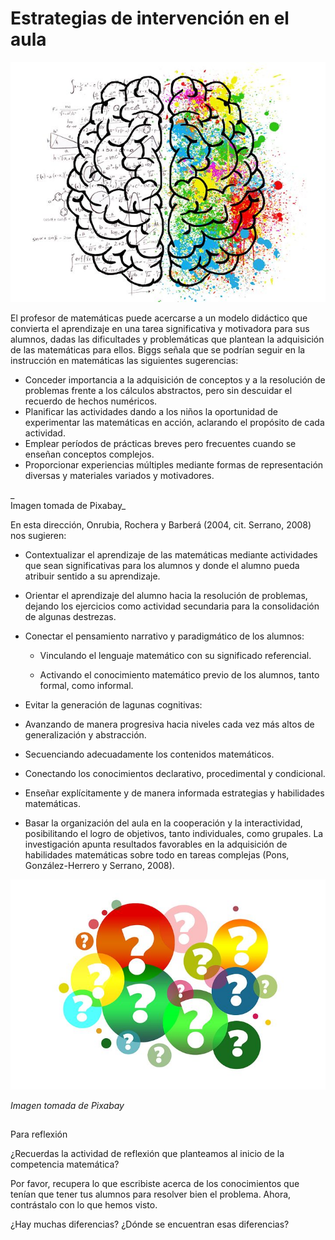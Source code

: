 # Estrategias de intervención en el aula


![cerebro coloreado](img/brain-2062057__480_(1).jpg)


El profesor de matemáticas puede acercarse a un modelo didáctico que convierta el aprendizaje en una tarea significativa y motivadora para sus alumnos, dadas las dificultades y problemáticas que plantean la adquisición de las matemáticas para ellos. Biggs señala que se podrían seguir en la instrucción en matemáticas las siguientes sugerencias:

*   Conceder importancia a la adquisición de conceptos y a la resolución de problemas frente a los cálculos abstractos, pero sin descuidar el recuerdo de hechos numéricos.
*   Planificar las actividades dando a los niños la oportunidad de experimentar las matemáticas en acción, aclarando el propósito de cada actividad.
*   Emplear períodos de prácticas breves pero frecuentes cuando se enseñan conceptos complejos.
*   Proporcionar experiencias múltiples mediante formas de representación diversas y materiales variados y motivadores.

_  
Imagen tomada de Pixabay_

  
En esta dirección, Onrubia, Rochera y Barberá (2004, cit. Serrano, 2008) nos sugieren:

*   Contextualizar el aprendizaje de las matemáticas mediante actividades que sean significativas para los alumnos y donde el alumno pueda atribuir sentido a su aprendizaje.
    
*   Orientar el aprendizaje del alumno hacia la resolución de problemas, dejando los ejercicios como actividad secundaria para la consolidación de algunas destrezas.
    
*   Conectar el pensamiento narrativo y paradigmático de los alumnos:
    
    *   Vinculando el lenguaje matemático con su significado referencial.
        
    *   Activando el conocimiento matemático previo de los alumnos, tanto formal, como informal.
        

*   Evitar la generación de lagunas cognitivas:
    

*   Avanzando de manera progresiva hacia niveles cada vez más altos de generalización y abstracción.
    
*   Secuenciando adecuadamente los contenidos matemáticos.
    
*   Conectando los conocimientos declarativo, procedimental y condicional.
    

*   Enseñar explícitamente y de manera informada estrategias y habilidades matemáticas.
    
*   Basar la organización del aula en la cooperación y la interactividad, posibilitando el logro de objetivos, tanto individuales, como grupales. La investigación apunta resultados favorables en la adquisición de habilidades matemáticas sobre todo en tareas complejas (Pons, González-Herrero y Serrano, 2008).
    


![interrogantes](img/question-mark-2110767__480.jpg)


_Imagen tomada de Pixabay_

##   
Para reflexión

¿Recuerdas la actividad de reflexión que planteamos al inicio de la competencia matemática?

Por favor, recupera lo que escribiste acerca de los conocimientos que tenían que tener tus alumnos para resolver bien el problema. Ahora, contrástalo con lo que hemos visto.

¿Hay muchas diferencias? ¿Dónde se encuentran esas diferencias?